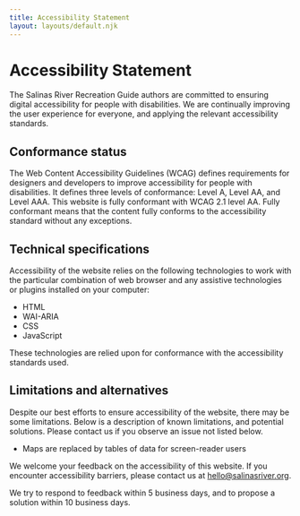 ```yaml
---
title: Accessibility Statement
layout: layouts/default.njk
---
```


# Accessibility Statement

The Salinas River Recreation Guide authors are committed to ensuring digital accessibility for people with disabilities. We are continually improving the user experience for everyone, and applying the relevant accessibility standards.

## Conformance status

The Web Content Accessibility Guidelines (WCAG) defines requirements for designers and developers to improve accessibility for people with disabilities. It defines three levels of conformance: Level A, Level AA, and Level AAA. This website is fully conformant with WCAG 2.1 level AA. Fully conformant means that the content fully conforms to the accessibility standard without any exceptions.

## Technical specifications

Accessibility of the website relies on the following technologies to work with the particular combination of web browser and any assistive technologies or plugins installed on your computer:

- HTML
- WAI-ARIA
- CSS
- JavaScript

These technologies are relied upon for conformance with the accessibility standards used.

## Limitations and alternatives

Despite our best efforts to ensure accessibility of the website, there may be some limitations. Below is a description of known limitations, and potential solutions. Please contact us if you observe an issue not listed below.

- Maps are replaced by tables of data for screen-reader users

We welcome your feedback on the accessibility of this website. If you encounter accessibility barriers, please contact us at hello@salinasriver.org.

We try to respond to feedback within 5 business days, and to propose a solution within 10 business days.
